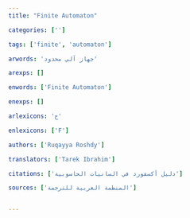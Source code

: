 ```yaml
---
title: "Finite Automaton"

categories: ['']

tags: ['finite', 'automaton']

arwords: 'جهاز آلي محدود'

arexps: []

enwords: ['Finite Automaton']

enexps: []

arlexicons: 'ج'

enlexicons: ['F']

authors: ['Ruqayya Roshdy']

translators: ['Tarek Ibrahim']

citations: ['دليل أكسفورد في السانيات الحاسوبية']

sources: ['المنظمة العربية للترجمة']


---
```

